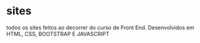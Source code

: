 # sites
todos os sites feitos ao decorrer do curso de Front End.
Desenvolvidos em HTML, CSS, BOOTSTRAP E JAVASCRIPT
